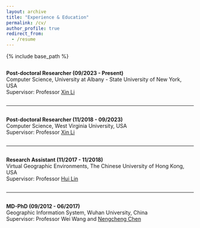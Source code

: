 ```yaml
---
layout: archive
title: "Experience & Education"
permalink: /cv/
author_profile: true
redirect_from:
  - /resume
---
```


{% include base_path %}

<div class="row">

  <div class="column right">
    <p>
      <strong>Post-doctoral Researcher (09/2023 - Present)</strong><br/>
      Computer Science, University at Albany - State University of New York, USA<br/>
      Supervisor: Professor <a href="https://www.albany.edu/computer-science/faculty/xin-li">Xin Li</a>
    </p>
  </div>
</div>

___
<div class="row">

  <div class="column right">
    <p>
      <strong>Post-doctoral Researcher (11/2018 - 09/2023)</strong><br/>
      Computer Science, West Virginia University, USA<br/>
      Supervisor: Professor <a href="https://xinli.faculty.wvu.edu/">Xin Li</a>
    </p>
  </div>
</div>

___
<div class="row">

  <div class="column right">
    <p>
      <strong>Research Assistant (11/2017 - 11/2018)</strong><br/>
      Virtual Geographic Environments, The Chinese University of Hong Kong, USA<br/>
      Supervisor: Professor <a href="https://www.grm.cuhk.edu.hk/en/profile/prof-lin-hui/">Hui Lin</a>
    </p>
  </div>
</div>

___
<div class="row">

  <div class="column right">
    <p>
      <strong>MD-PhD (09/2012 - 06/2017)</strong><br/>
      Geographic Information System, Wuhan University, China<br/>
      Supervisor: Professor Wei Wang and <a href="https://scholar.google.com.hk/citations?user=D5zNTFUAAAAJ&hl=zh-CN">Nengcheng Chen</a>
    </p>
  </div>
</div>
